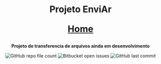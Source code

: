 <h1 align="center"> Projeto EnviAr 

<a href="https://licashsg.github.io/ProgEnviAr">Home</a> </h1>

<p align="center" > <strong>Projeto de transferencia de arquivos ainda em desenvolvimento</strong></p>

<div align="center">

<img alt="GitHub repo file count" src="https://img.shields.io/github/directory-file-count/LicasHSG/ProgEnviAr?color=a">
<img alt="Bitbucket open issues" src="https://img.shields.io/bitbucket/issues/LicasHSG/ProgEnviAr?style=plastic">
<img alt="GitHub last commit" src="https://img.shields.io/github/last-commit/LicasHSG/ProgEnviAr?style=plastic">
  
</div>
